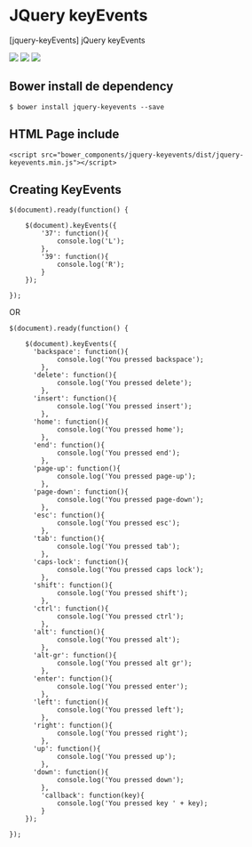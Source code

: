 JQuery keyEvents
===========
[jquery-keyEvents] jQuery keyEvents

<p>
  <img src="https://img.shields.io/badge/jquery--keyevents-release-green.svg">
  <img src="https://img.shields.io/badge/version-1.0.0-blue.svg">
  <img src="https://img.shields.io/bower/v/bootstrap.svg">
</p>

## Bower install de dependency
```
$ bower install jquery-keyevents --save
```

## HTML Page include
```
<script src="bower_components/jquery-keyevents/dist/jquery-keyevents.min.js"></script>
```

## Creating KeyEvents
```
$(document).ready(function() {
    
  	$(document).keyEvents({
  		'37': function(){
  		    console.log('L');
  		},
  		'39': function(){
  		    console.log('R');
  		}
  	});
    
});
```
OR
```
$(document).ready(function() {
    
  	$(document).keyEvents({
      'backspace': function(){
  		    console.log('You pressed backspace');
  		},
      'delete': function(){
  		    console.log('You pressed delete');
  		},
      'insert': function(){
  		    console.log('You pressed insert');
  		},
      'home': function(){
  		    console.log('You pressed home');
  		},
      'end': function(){
  		    console.log('You pressed end');
  		},
      'page-up': function(){
  		    console.log('You pressed page-up');
  		},
      'page-down': function(){
  		    console.log('You pressed page-down');
  		},
      'esc': function(){
  		    console.log('You pressed esc');
  		},
      'tab': function(){
  		    console.log('You pressed tab');
  		},
      'caps-lock': function(){
  		    console.log('You pressed caps lock');
  		},
      'shift': function(){
  		    console.log('You pressed shift');
  		},
      'ctrl': function(){
  		    console.log('You pressed ctrl');
  		},
      'alt': function(){
  		    console.log('You pressed alt');
  		},
      'alt-gr': function(){
  		    console.log('You pressed alt gr');
  		},
      'enter': function(){
  		    console.log('You pressed enter');
  		},
      'left': function(){
  		    console.log('You pressed left');
  		},
      'right': function(){
  		    console.log('You pressed right');
  		},
      'up': function(){
  		    console.log('You pressed up');
  		},
      'down': function(){
  		    console.log('You pressed down');
  		},
  		'callback': function(key){
  		    console.log('You pressed key ' + key);
  		}
  	});
    
});
```
